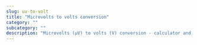 ```yaml
---
slug: uv-to-volt
title: "Microvolts to volts conversion"
category: ""
subcategory: ""
description: "Microvolts (µV) to volts (V) conversion - calculator and how to  convert."
---
```



